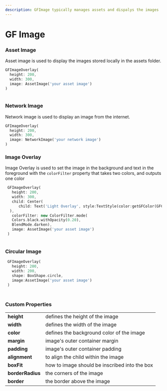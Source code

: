 ```yaml
---
description: GFImage typically manages assets and dispalys the images
---
```


# GF Image

###  Asset Image

Asset image is used to display the images stored locally in the assets folder.

```dart
GFImageOverlay(
  height: 200,
  width: 300,
  image: AssetImage('your asset image')
)
                               
```

### Network Image

Network image is used to display an image from the internet.

```dart
GFImageOverlay(
  height: 200,
  width: 300,
  image: NetworkImage('your network image')
)
```

### Image Overlay

Image Overlay is used to set the image in the background and text in the foreground with the `colorFilter` property that takes two colors, and outputs one color

```dart
 GFImageOverlay(
   height: 200,
   width: 300,
   child: Center(
      child: Text('Light Overlay', style:TextStyle(color:getGFColor(GFColor.white))
  ),
   colorFilter: new ColorFilter.mode(
   Colors.black.withOpacity(0.20),
   BlendMode.darken),
   image: AssetImage('your asset image')
 )
                               
```

### Circular Image

```dart
 GFImageOverlay(
   height: 200,
   width: 200,
   shape: BoxShape.circle,
   image:AssetImage('your asset image')
 )
                               
```

## 

### Custom Properties

|  |  |
| :--- | :--- |
| **height** | defines the height of the image |
| **width** | defines the width of the image |
| **color** | defines the background color of the image |
| **margin** | image's outer container margin |
| **padding** | image's outer container padding |
| **alignment** | to align the child within the image |
| **boxFit** | how to image should be inscribed into the box |
| **borderRadius** | the corners of the image |
| **border** | the border above the image |

